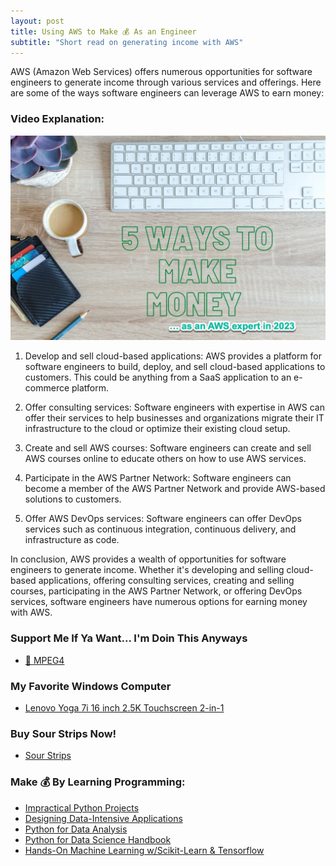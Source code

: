 ```yaml
---
layout: post
title: Using AWS to Make 💰 As an Engineer
subtitle: "Short read on generating income with AWS"
---
```


AWS (Amazon Web Services) offers numerous opportunities for software engineers to generate income through various services and offerings. Here are some of the ways software engineers can leverage AWS to earn money:

### Video Explanation:

[![IMAGE_ALT](../img/make_moneyt_aws.png)](https://youtu.be/MmqtvwbQbks)

1. Develop and sell cloud-based applications: AWS provides a platform for software engineers to build, deploy, and sell cloud-based applications to customers. This could be anything from a SaaS application to an e-commerce platform.

2. Offer consulting services: Software engineers with expertise in AWS can offer their services to help businesses and organizations migrate their IT infrastructure to the cloud or optimize their existing cloud setup.

3. Create and sell AWS courses: Software engineers can create and sell AWS courses online to educate others on how to use AWS services.

4. Participate in the AWS Partner Network: Software engineers can become a member of the AWS Partner Network and provide AWS-based solutions to customers.

5. Offer AWS DevOps services: Software engineers can offer DevOps services such as continuous integration, continuous delivery, and infrastructure as code.

In conclusion, AWS provides a wealth of opportunities for software engineers to generate income. Whether it's developing and selling cloud-based applications, offering consulting services, creating and selling courses, participating in the AWS Partner Network, or offering DevOps services, software engineers have numerous options for earning money with AWS.

### Support Me If Ya Want... I'm Doin This Anyways

- [💯 MPEG4](https://www.buymeacoffee.com/kadad1312d)

### My Favorite Windows Computer

- [Lenovo Yoga 7i 16 inch 2.5K Touchscreen 2-in-1](https://amzn.to/41CfSfY)

### Buy Sour Strips Now!

- [Sour Strips](https://amzn.to/3EDWUM7)

### Make 💰 By Learning Programming:

- [Impractical Python Projects](https://amzn.to/3JpCpWH)
- [Designing Data-Intensive Applications](https://amzn.to/3Hgh5Sj)
- [Python for Data Analysis](https://amzn.to/3D0C8pl)
- [Python for Data Science Handbook](https://amzn.to/3XnZ1ez)
- [Hands-On Machine Learning w/Scikit-Learn & Tensorflow](https://amzn.to/3QTWoyt)

<br>